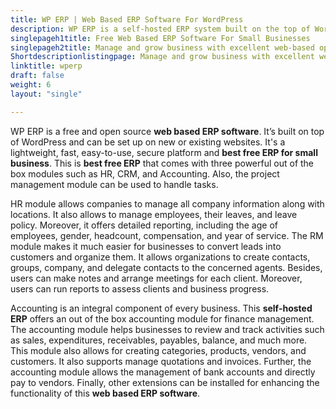 ```yaml
---
title: WP ERP | Web Based ERP Software For WordPress
description: WP ERP is a self-hosted ERP system built on the top of WordPress. Ease your business-critical activities with novel HR, CRM, and Accounting modules.
singlepageh1title: Free Web Based ERP Software For Small Businesses
singlepageh2title: Manage and grow business with excellent web-based open source ERP software. Handle everything within the WordPress site and excel company to the next level.
Shortdescriptionlistingpage: Manage and grow business with excellent web-based open source ERP software. Handle everything within the WordPress site and excel company to the next level.
linktitle: wperp
draft: false
weight: 6
layout: "single"

---
```


WP ERP is a free and open source **web based ERP software**. It’s built on top of WordPress and can be set up on new or existing websites. It's a lightweight, fast, easy-to-use, secure platform and **best free ERP for small business**. This is **best free ERP** that comes with three powerful out of the box modules such as HR, CRM, and Accounting. Also, the project management module can be used to handle tasks.

HR module allows companies to manage all company information along with locations. It also allows to manage employees, their leaves, and leave policy. Moreover, it offers detailed reporting, including the age of employees, gender, headcount, compensation, and year of service. The RM module makes it much easier for businesses to convert leads into customers and organize them. It allows organizations to create contacts, groups, company, and delegate contacts to the concerned agents. Besides, users can make notes and arrange meetings for each client. Moreover, users can run reports to assess clients and business progress.

Accounting is an integral component of every business. This **self-hosted ERP** offers an out of the box accounting module for finance management. The accounting module helps businesses to review and track activities such as sales, expenditures, receivables, payables, balance, and much more. This module also allows for creating categories, products, vendors, and customers. It also supports manage quotations and invoices. Further, the accounting module allows the management of bank accounts and directly pay to vendors. Finally, other extensions can be installed for enhancing the functionality of this **web based ERP software**.